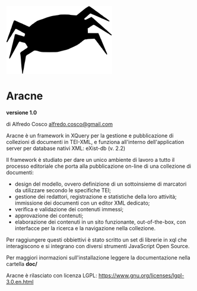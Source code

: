 ![Aracne Logo](icon.png  "Aracne Logo")<h1>Aracne</h1>
**versione 1.0**

di Alfredo Cosco alfredo.cosco@gmail.com

Aracne è un framework in XQuery per la  gestione e pubblicazione di collezioni di documenti in TEI-XML, e funziona all'interno dell'application server per database nativi XML: eXist-db (v. 2.2)

Il framework è studiato per dare un unico ambiente di lavoro a tutto il processo editoriale che porta alla pubblicazione on-line di una collezione di documenti:

- design del modello, ovvero definizione di un sottoinsieme di marcatori da utilizzare secondo le specifiche TEI;
- gestione dei redattori, registrazione e statistiche della loro attività;
immissione dei documenti con un editor XML dedicato;
- verifica e validazione dei contenuti immessi;
- approvazione dei contenuti;
- elaborazione dei contenuti in un sito funzionante, out-of-the-box, con interfacce per la ricerca e la navigazione nella collezione.

Per raggiungere questi obbiettivi è stato scritto un set di librerie in xql che interagiscono e si integrano con diversi strumenti JavaScript Open Source.

Per maggiori inormazioni sull'installazione leggere la documentazione nella cartella **doc/**

Aracne è rilasciato con licenza LGPL: https://www.gnu.org/licenses/lgpl-3.0.en.html